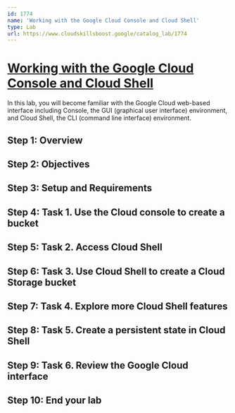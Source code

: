 ```yaml
---
id: 1774
name: 'Working with the Google Cloud Console and Cloud Shell'
type: Lab
url: https://www.cloudskillsboost.google/catalog_lab/1774
---
```


# [Working with the Google Cloud Console and Cloud Shell](https://www.cloudskillsboost.google/catalog_lab/1774)

In this lab, you will become familiar with the Google Cloud web-based interface including Console, the  GUI (graphical user interface) environment, and Cloud Shell, the CLI (command line interface) environment.

## Step 1: Overview

## Step 2: Objectives

## Step 3: Setup and Requirements

## Step 4: Task 1. Use the Cloud console to create a bucket

## Step 5: Task 2. Access Cloud Shell

## Step 6: Task 3. Use Cloud Shell to create a Cloud Storage bucket

## Step 7: Task 4. Explore more Cloud Shell features

## Step 8: Task 5. Create a persistent state in Cloud Shell

## Step 9: Task 6. Review the Google Cloud interface

## Step 10: End your lab
